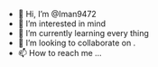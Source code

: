- 👋 Hi, I’m @Iman9472
- 👀 I’m interested in mind
- 🌱 I’m currently learning every thing
- 💞️ I’m looking to collaborate on .
- 📫 How to reach me ...

<!---
Iman9472/Iman9472 is a ✨ special ✨ repository because its `README.md` (this file) appears on your GitHub profile.
You can click the Preview link to take a look at your changes.
--->
